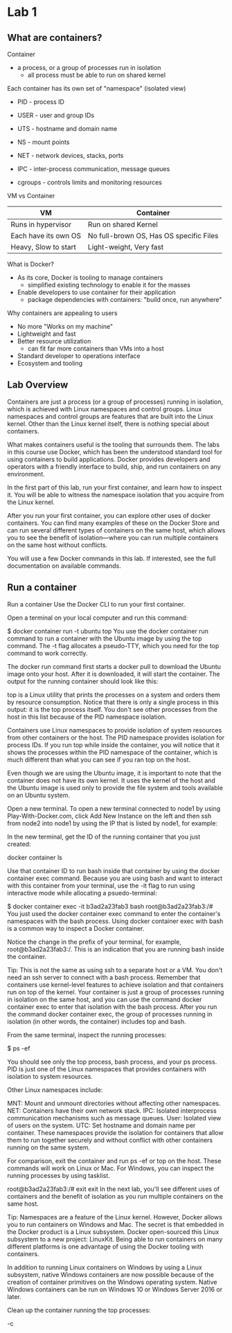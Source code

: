 # Lab 1

## What are containers?
Container
- a process, or a group of processes run in isolation
    - all process must be able to run on shared kernel

Each container has its own set of "namespace" (isolated view)
- PID - process ID
- USER - user and group IDs
- UTS - hostname and domain  name
- NS - mount points
- NET - network devices, stacks, ports
- IPC - inter-process communication, message queues

- cgroups - controls limits and monitoring resources

VM vs Container

|VM | Container|
|-|-|
|Runs in hypervisor|Run on shared Kernel|
|Each have its own OS|No full-brown OS, Has OS specific Files
|Heavy, Slow to start|Light-weight, Very fast|

What is Docker?
- As its core, Docker is tooling to manage containers
    - simplified existing technology to enable it for the masses
- Enable developers to use container for their application
    - package dependencies with containers: "build once, run anywhere"

Why containers are appealing to users
- No more "Works on my machine"
- Lightweight and fast
- Better resource utilization
    - can fit far more containers than VMs into a host
- Standard developer to operations interface 
- Ecosystem and tooling

## Lab Overview

Containers are just a process (or a group of processes) running in isolation, which is achieved with Linux namespaces and control groups. Linux namespaces and control groups are features that are built into the Linux kernel. Other than the Linux kernel itself, there is nothing special about containers.

What makes containers useful is the tooling that surrounds them. The labs in this course use Docker, which has been the understood standard tool for using containers to build applications. Docker provides developers and operators with a friendly interface to build, ship, and run containers on any environment.

In the first part of this lab, run your first container, and learn how to inspect it. You will be able to witness the namespace isolation that you acquire from the Linux kernel.

After you run your first container, you can explore other uses of docker containers. You can find many examples of these on the Docker Store and can run several different types of containers on the same host, which allows you to see the benefit of isolation—where you can run multiple containers on the same host without conflicts.

You will use a few Docker commands in this lab. If interested, see the full documentation on available commands.

## Run a container 
Run a container
Use the Docker CLI to run your first container.

Open a terminal on your local computer and run this command:

$ docker container run -t ubuntu top
You use the docker container run command to run a container with the Ubuntu image by using the top command. The -t flag allocates a pseudo-TTY, which you need for the top command to work correctly.



The docker run command first starts a docker pull to download the Ubuntu image onto your host. After it is downloaded, it will start the container. The output for the running container should look like this:



top is a Linux utility that prints the processes on a system and orders them by resource consumption. Notice that there is only a single process in this output: it is the top process itself. You don't see other processes from the host in this list because of the PID namespace isolation.

Containers use Linux namespaces to provide isolation of system resources from other containers or the host. The PID namespace provides isolation for process IDs. If you run top while inside the container, you will notice that it shows the processes within the PID namespace of the container, which is much different than what you can see if you ran top on the host.

Even though we are using the Ubuntu image, it is important to note that the container does not have its own kernel. It uses the kernel of the host and the Ubuntu image is used only to provide the file system and tools available on an Ubuntu system.

Open a new terminal. To open a new terminal connected to node1 by using Play-With-Docker.com, click Add New Instance on the left and then ssh from node2 into node1 by using the IP that is listed by node1, for example:



In the new terminal, get the ID of the running container that you just created:

docker container ls 
 


Use that container ID to run bash inside that container by using the docker container exec command. Because you are using bash and want to interact with this container from your terminal, use the -it flag to run using interactive mode while allocating a psuedo-terminal:

$ docker container exec -it b3ad2a23fab3 bash 
root@b3ad2a23fab3:/#
You just used the docker container exec command to enter the container's namespaces with the bash process. Using docker container exec with bash is a common way to inspect a Docker container.

Notice the change in the prefix of your terminal, for example,  root@b3ad2a23fab3:/. This is an indication that you are running bash inside the container.

Tip: This is not the same as using ssh to a separate host or a VM. You don't need an ssh server to connect with a bash process. Remember that containers use kernel-level features to achieve isolation and that containers run on top of the kernel. Your container is just a group of processes running in isolation on the same host, and you can use the command docker container exec to enter that isolation with the bash process. After you run the command docker container exec, the group of processes running in isolation (in other words, the container) includes top and bash.

From the same terminal, inspect the running processes:

$ ps -ef
 


You should see only the top process, bash process, and your ps process. PID is just one of the Linux namespaces that provides containers with isolation to system resources.

Other Linux namespaces include:

MNT: Mount and unmount directories without affecting other namespaces.
NET: Containers have their own network stack.
IPC: Isolated interprocess communication mechanisms such as message queues.
User: Isolated view of users on the system.
UTC: Set hostname and domain name per container.
These namespaces provide the isolation for containers that allow them to run together securely and without conflict with other containers running on the same system.

For comparison, exit the container and run ps -ef or top on the host. These commands will work on Linux or Mac. For Windows, you can inspect the running processes by using tasklist.

root@b3ad2a23fab3:/# exit 
exit
In the next lab, you'll see different uses of containers and the benefit of isolation as you run multiple containers on the same host.

Tip: Namespaces are a feature of the Linux kernel. However, Docker allows you to run containers on Windows and Mac. The secret is that embedded in the Docker product is a Linux subsystem. Docker open-sourced this Linux subsystem to a new project: LinuxKit. Being able to run containers on many different platforms is one advantage of using the Docker tooling with containers.

In addition to running Linux containers on Windows by using a Linux subsystem, native Windows containers are now possible because of the creation of container primitives on the Windows operating system. Native Windows containers can be run on Windows 10 or Windows Server 2016 or later.

Clean up the container running the top processes:

<ctrl>-c


